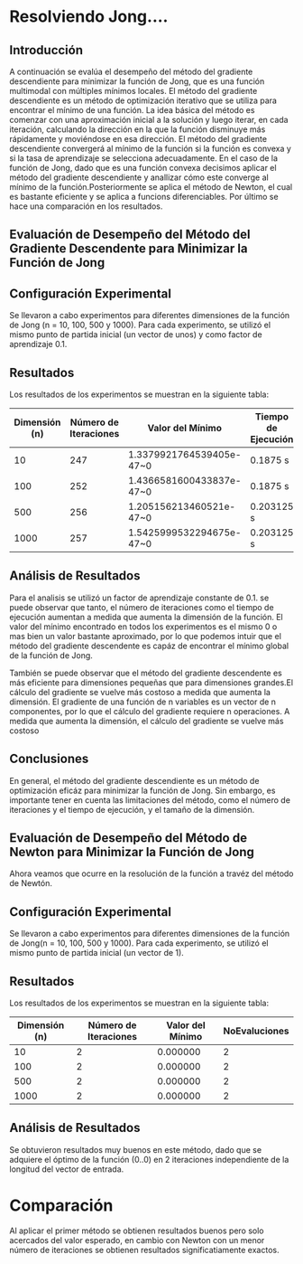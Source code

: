 
# Resolviendo Jong....

## Introducción
A continuación se evalúa el desempeño del método del gradiente descendiente para minimizar la función de Jong, que es una función multimodal con múltiples mínimos locales.
El método del gradiente descendiente es un método de optimización iterativo que se utiliza para encontrar el mínimo de una función. La idea básica del método es comenzar con una aproximación inicial a la solución y luego iterar, en cada iteración, calculando la dirección en la que la función disminuye más rápidamente y moviéndose en esa dirección. El método del gradiente descendiente convergerá al mínimo de la función si la función es convexa y si la tasa de aprendizaje se selecciona adecuadamente.
 En el caso de la función de Jong, dado que es una  función convexa decisimos aplicar el método del gradiente descendiente y anallizar cómo este converge al mínimo de la función.Posteriormente se aplica el método de Newton, el cual es bastante eficiente y se aplica a funcions diferenciables. Por último se hace una comparación en los resultados. 

## Evaluación de Desempeño del Método del Gradiente Descendente para Minimizar la Función de Jong

## Configuración Experimental

Se llevaron a cabo experimentos para diferentes dimensiones de la función de Jong (n = 10, 100, 500 y 1000). Para cada experimento, se utilizó el mismo punto de partida inicial (un vector de unos) y como factor de aprendizaje 0.1.

## Resultados

Los resultados de los experimentos se muestran en la siguiente tabla:

| Dimensión (n) | Número de Iteraciones | Valor del Mínimo | Tiempo de Ejecución |
|---|---|---|---|
| 10 | 247 |1.3379921764539405e-47~0 | 0.1875 s |
| 100 | 252 | 1.4366581600433837e-47~0| 0.1875 s |
| 500 | 256 | 1.205156213460521e-47~0 | 0.203125 s |
| 1000 | 257 | 1.5425999532294675e-47~0 | 0.203125 s |



## Análisis de Resultados
Para el analisis se utilizó un factor de aprendizaje constante de 0.1. se puede observar que tanto, el número de iteraciones como el tiempo de ejecución aumentan a medida que aumenta la dimensión de la función.  El valor del mínimo encontrado en todos los experimentos es el mismo 0 o mas bien un valor bastante aproximado, por lo que podemos intuir que el método del gradiente descendente es capáz de encontrar el mínimo global de la función de Jong.

También se puede observar que el método del gradiente descendente es más eficiente para dimensiones pequeñas que para dimensiones grandes.El cálculo del gradiente se vuelve más costoso a medida que aumenta la dimensión. El gradiente de una función de n variables es un vector de n componentes, por lo que el cálculo del gradiente requiere n operaciones. A medida que aumenta la dimensión, el cálculo del gradiente se vuelve más costoso

## Conclusiones
En general, el método del gradiente descendiente es un método de optimización eficáz para minimizar la función de Jong. Sin embargo, es importante tener en cuenta las limitaciones del método, como el número de iteraciones y el tiempo de ejecución, y el tamaño de la dimensión.
## Evaluación de Desempeño del Método de Newton para Minimizar la Función de Jong

Ahora veamos que  ocurre en la resolución de la función a travéz del método de Newtón.
## Configuración Experimental
Se llevaron a cabo experimentos para diferentes dimensiones de la función de Jong(n = 10, 100, 500 y 1000). Para cada experimento, se utilizó el mismo punto de partida inicial (un vector de 1).
## Resultados

Los resultados de los experimentos se muestran en la siguiente tabla:

| Dimensión (n) | Número de Iteraciones | Valor del Mínimo | NoEvaluciones|
|---|---|---|---|
| 10 | 2 |0.000000 | 2|
| 100 | 2 | 0.000000| 2 |
| 500 | 2 |  0.000000| 2 |
| 1000 | 2 |  0.000000 | 2 |
## Análisis de Resultados
Se obtuvieron resultados muy buenos en este método, dado que se adquiere el óptimo de la función (0..0) en 2 iteraciones independiente de la longitud del vector de entrada.
# Comparación
Al aplicar el primer método se obtienen resultados buenos pero solo acercados del valor esperado, en cambio con Newton con un  menor número de iteraciones se obtienen resultados significatiamente  exactos.